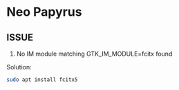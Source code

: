 # Neo Papyrus

## ISSUE

1. No IM module matching GTK_IM_MODULE=fcitx found

Solution: 

```bash
sudo apt install fcitx5
```
